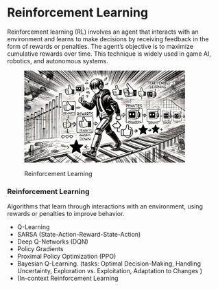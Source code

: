 # Reinforcement Learning

Reinforcement learning (RL) involves an agent that interacts with an environment and learns to make decisions by receiving feedback in the form of rewards or penalties. The agent’s objective is to maximize cumulative rewards over time. This technique is widely used in game AI, robotics, and autonomous systems.

<div align="left"><figure><img src="../../.gitbook/assets/image (143).png" alt="" width="375"><figcaption><p>Reinforcement Learning</p></figcaption></figure></div>

### Reinforcement Learning

Algorithms that learn through interactions with an environment, using rewards or penalties to improve behavior.

* Q-Learning
* SARSA (State-Action-Reward-State-Action)
* Deep Q-Networks (DQN)
* Policy Gradients
* Proximal Policy Optimization (PPO)
* Bayesian Q-Learning. (tasks: Optimal Decision-Making, Handling Uncertainty, Exploration vs. Exploitation, Adaptation to Changes )
* (In-context Reinforcement Learning
